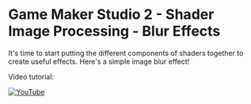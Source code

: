 # Game Maker Studio 2 - Shader Image Processing - Blur Effects

It's time to start putting the different components of shaders together to create useful effects. Here's a simple image blur effect!

Video tutorial:

[![YouTube](https://i.ytimg.com/vi/r6kZJI19hgI/hqdefault.jpg)](hhttps://youtu.be/r6kZJI19hgI)